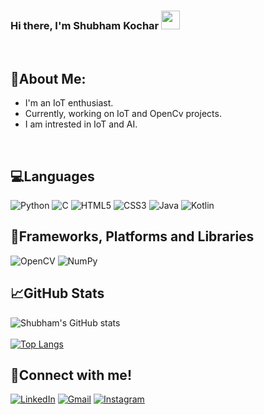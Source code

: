 ### Hi there, I'm Shubham Kochar <img src="https://raw.githubusercontent.com/MartinHeinz/MartinHeinz/master/wave.gif" width="30px">
<br>


## 👦About Me:
- I'm an IoT enthusiast. 
- Currently, working on IoT and OpenCv projects.
- I am intrested in IoT and AI.
<br>

<!-- ![visitors](https://visitor-badge.glitch.me/badge?page_id=shubhamkochar) -->

## 💻Languages
![Python](https://img.shields.io/badge/python-3670A0?style=for-the-badge&logo=python&logoColor=ffdd54)
![C](https://img.shields.io/badge/c-%2300599C.svg?style=for-the-badge&logo=c&logoColor=white) ![HTML5](https://img.shields.io/badge/html5-%23E34F26.svg?style=for-the-badge&logo=html5&logoColor=white) ![CSS3](https://img.shields.io/badge/css3-%231572B6.svg?style=for-the-badge&logo=css3&logoColor=white)    ![Java](https://img.shields.io/badge/java-%23ED8B00.svg?style=for-the-badge&logo=java&logoColor=white) ![Kotlin](https://img.shields.io/badge/kotlin-%230095D5.svg?style=for-the-badge&logo=kotlin&logoColor=white) 
<br>

## 🧾Frameworks, Platforms and Libraries
![OpenCV](https://img.shields.io/badge/opencv-%23white.svg?style=for-the-badge&logo=opencv&logoColor=white) ![NumPy](https://img.shields.io/badge/numpy-%23013243.svg?style=for-the-badge&logo=numpy&logoColor=white)
<br>


## &#x1f4c8;GitHub Stats <br>
![Shubham's GitHub stats](https://github-readme-stats.vercel.app/api?username=shubhamkochar&show_icons=true&theme=radical)<br><br>
[![Top Langs](https://github-readme-stats.vercel.app/api/top-langs/?username=shubhamkochar&layout=compact)](https://github.com/anuraghazra/github-readme-stats)

## 🤝Connect with me!
<a href="https://www.linkedin.com/in/shubhamkochar/">![LinkedIn](https://img.shields.io/badge/linkedin-%230077B5.svg?style=for-the-badge&logo=linkedin&logoColor=white)</a> 
<a href="mailto: shubhamkochar23@gmail.com">![Gmail](https://img.shields.io/badge/Gmail-D14836?style=for-the-badge&logo=gmail&logoColor=white)</a>
<a href ="www.instagram.com/shubhamkochar_23">![Instagram](https://img.shields.io/badge/INSTAGRAM-%23E4405F.svg?style=for-the-badge&logo=Instagram&logoColor=white)</a> 
